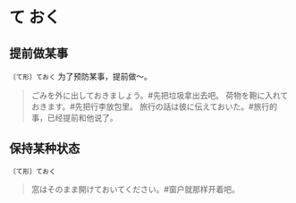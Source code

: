 # て おく

## 提前做某事

`〔て形〕ておく` 为了预防某事，提前做～。

> ごみを外に出しておきましょう。#先把垃圾拿出去吧。
> 荷物を鞄に入れておきます。#先把行李放包里。
> 旅行の話は彼に伝えておいた。#旅行的事，已经提前和他说了。

## 保持某种状态

`〔て形〕ておく`

> 窓はそのまま開けておいてください。#窗户就那样开着吧。
